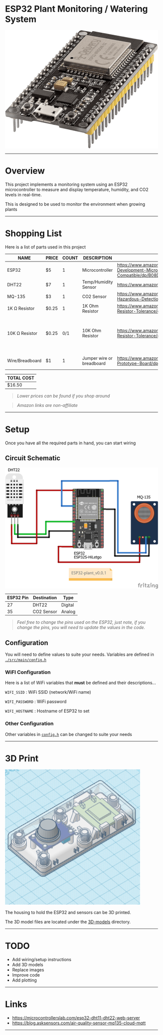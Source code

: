 # ESP32 Plant Monitoring / Watering System

![ESP32 Plant Monitoring Project Image](/static/img/project.png)

---

# Overview

This project implements a monitoring system using an ESP32 microcontroller to measure and display temperature, humidity, and CO2 levels in real-time.

This is designed to be used to monitor the environment when growing plants

---

# Shopping List

Here is a list of parts used in this project

| NAME           | PRICE | COUNT | DESCRIPTION               | LINK                                                                                                | NOTE                                               |
|----------------|-------|-------|---------------------------|-----------------------------------------------------------------------------------------------------|----------------------------------------------------|
| ESP32          | $5    | 1     | Microcontroller           | https://www.amazon.com/ESP-WROOM-31-Development-Microcontroller-Integrated-Compatible/dp/B08D5ZD528 |                                                    |
| DHT22          | $7    | 1     | Temp/Humidity Sensor      | https://www.amazon.com/gp/product/B0795F19W6                                                        |                                                    |
| MQ-135         | $3    | 1     | CO2 Sensor                | https://www.amazon.com/Ximimark-Quality-Hazardous-Detection-Arduino/dp/B07L73VTTY                   |                                                    |
| 1K Ω Resistor  | $0.25 | 1     | 1K Ohm Resistor           | https://www.amazon.com/California-JOS-Carbon-Resistor-Tolerance/dp/B0BR66ZN6B                       |                                                    |
| 10K Ω Resistor | $0.25 | 0/1   | 10K Ohm Resistor          | https://www.amazon.com/California-JOS-Carbon-Resistor-Tolerance/dp/B0BR67DJHM                       | Most DHT22 sensor modules have a built-in resistor |
| Wire/Breadboard| $1    | 1     | Jumper wire or breadboard | https://www.amazon.com/DEYUE-breadboard-Set-Prototype-Board/dp/B07LFD4LT6                           | Optional depending on setup                        |

<!--
| ENS160       | $5    | 0/1   | CO2 Sensor           | https://www.amazon.com/HiLetgo-Dioxide-Temperature-Humidity-Monitoring/dp/B0CDWYFSGH                |
| SGP30        | $5    | 0/1   | CO2 Sensor           | https://www.makerfabs.com/sgp30-air-quality-sensor-breakout.html                                    |
-->

| TOTAL COST |
|------------|
| $16.50     |

> *Lower prices can be found if you shop around*

> *Amazon links are non-affiliate*

---

# Setup

Once you have all the required parts in hand, you can start wiring


## Circuit Schematic

![ESP32 Plant Monitoring Circuit Schematic Image](/static/img/circuit-schematic.png)


| ESP32 Pin | Destination | Type    |
|-----------|-------------|---------|
| 27        | DHT22       | Digital |
| 35        | CO2 Sensor  | Analog  |

> *Feel free to change the pins used on the ESP32, just note, if you change the pins, you will need to update the values in the code.*


## Configuration

You will need to define values to suite your needs. Variables are defined in [`./src/main/config.h`](/src/main/config.h)

### WiFI Configuration

Here is a list of WiFi variables that **must** be defined and their descriptions...

`WIFI_SSID`
: WiFi SSID (network/WiFi name)

`WIFI_PASSWORD`
: WiFi password

`WIFI_HOSTNAME`
: Hostname of ESP32 to set

### Other Configuration

Other variables in [`config.h`](/src/main/config.h) can be changed to suite your needs

---

# 3D Print

![ESP32 Plant Monitoring Housing Image](/static/img/3d-housing.png)

The housing to hold the ESP32 and sensors can be 3D printed.

The 3D model files are located under the [3D-models](/3D-models) directory.

---

# TODO

* Add wiring/setup instructions
* Add 3D models
* Replace images
* Improve code
* Add plotting

---

# Links

* https://microcontrollerslab.com/esp32-dht11-dht22-web-server
* https://blog.asksensors.com/air-quality-sensor-mq135-cloud-mqtt

---


